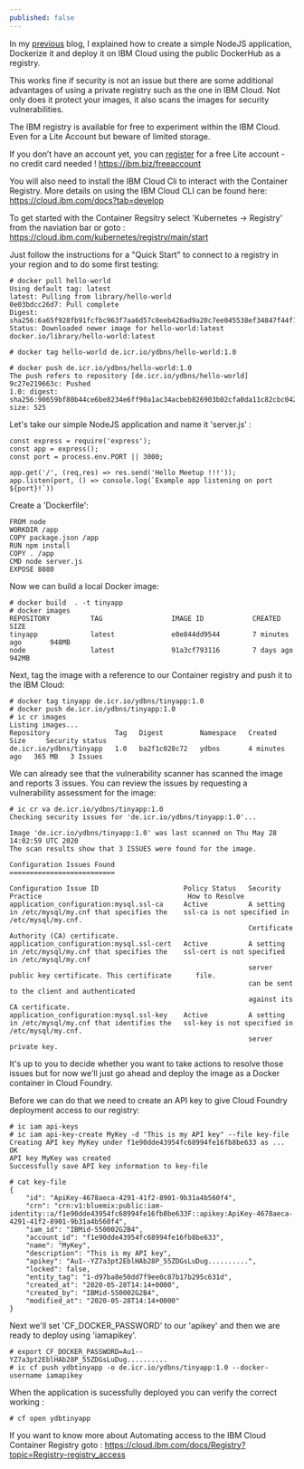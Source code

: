 ```yaml
---
published: false
---
```

In my [previous](https://yvesdebeer.github.io/Running-Docker-Containers-on-Cloud-Foundry-in-IBM-Cloud/) blog, I explained how to create a simple NodeJS application, Dockerize it and deploy it on IBM Cloud using the public DockerHub as a registry.

This works fine if security is not an issue but there are some additional advantages of using a private registry such as the one in IBM Cloud. Not only does it protect your images, it also scans the images for security vulnerabilities.

The IBM registry is available for free to experiment within the IBM Cloud. Even for a Lite Account but beware of limited storage.

If you don’t have an account yet, you can [register](https://ibm.biz/freeaccount) for a free Lite account - no credit card needed ! <https://ibm.biz/freeaccount>

You will also need to install the IBM Cloud Cli to interact with the Container Registry.
More details on using the IBM Cloud CLI can be found here: <https://cloud.ibm.com/docs?tab=develop>

To get started with the Container Regsitry select 'Kubernetes -> Registry' from the naviation bar or goto : <https://cloud.ibm.com/kubernetes/registry/main/start>

Just follow the instructions for a "Quick Start" to connect to a registry in your region and to do some first testing:

	# docker pull hello-world
	Using default tag: latest
	latest: Pulling from library/hello-world
	0e03bdcc26d7: Pull complete 
	Digest: sha256:6a65f928fb91fcfbc963f7aa6d57c8eeb426ad9a20c7ee045538ef34847f44f1
	Status: Downloaded newer image for hello-world:latest
	docker.io/library/hello-world:latest
	
	# docker tag hello-world de.icr.io/ydbns/hello-world:1.0
	
	# docker push de.icr.io/ydbns/hello-world:1.0
	The push refers to repository [de.icr.io/ydbns/hello-world]
	9c27e219663c: Pushed 
	1.0: digest: sha256:90659bf80b44ce6be8234e6ff90a1ac34acbeb826903b02cfa0da11c82cbc042 size: 525

Let's take our simple NodeJS application and name it 'server.js' :

	const express = require('express');
	const app = express();
	const port = process.env.PORT || 3000;
	
	app.get('/', (req,res) => res.send('Hello Meetup !!!'));
	app.listen(port, () => console.log(`Example app listening on port ${port}!`))

Create a 'Dockerfile':

	FROM node
	WORKDIR /app
	COPY package.json /app
	RUN npm install
	COPY . /app
	CMD node server.js
	EXPOSE 8080

Now we can build a local Docker image:

	# docker build  . -t tinyapp
	# docker images
	REPOSITORY          TAG                 IMAGE ID            CREATED             SIZE
	tinyapp             latest              e0e844dd9544        7 minutes ago       948MB
	node                latest              91a3cf793116        7 days ago          942MB
	
Next, tag the image with a reference to our Container registry and push it to the IBM Cloud:
	
	# docker tag tinyapp de.icr.io/ydbns/tinyapp:1.0
	# docker push de.icr.io/ydbns/tinyapp:1.0
	# ic cr images
	Listing images...
	Repository                Tag   Digest         Namespace   Created         Size     Security status   
	de.icr.io/ydbns/tinyapp   1.0   ba2f1c028c72   ydbns       4 minutes ago   365 MB   3 Issues   
	
We can already see that the vulnerability scanner has scanned the image and reports 3 issues.
You can review the issues by requesting a vulnerability assessment for the image:

	# ic cr va de.icr.io/ydbns/tinyapp:1.0
	Checking security issues for 'de.icr.io/ydbns/tinyapp:1.0'...
	
	Image 'de.icr.io/ydbns/tinyapp:1.0' was last scanned on Thu May 28 14:02:59 UTC 2020
	The scan results show that 3 ISSUES were found for the image.
	
	Configuration Issues Found
	==========================
	
	Configuration Issue ID                     Policy Status   Security Practice                                    How to Resolve   
	application_configuration:mysql.ssl-ca     Active          A setting in /etc/mysql/my.cnf that specifies the    ssl-ca is not specified in /etc/mysql/my.cnf.   
	                                                           Certificate Authority (CA) certificate.                 
	application_configuration:mysql.ssl-cert   Active          A setting in /etc/mysql/my.cnf that specifies the    ssl-cert is not specified in /etc/mysql/my.cnf   
	                                                           server public key certificate. This certificate      file.   
	                                                           can be sent to the client and authenticated             
	                                                           against its CA certificate.                             
	application_configuration:mysql.ssl-key    Active          A setting in /etc/mysql/my.cnf that identifies the   ssl-key is not specified in /etc/mysql/my.cnf.   
	                                                           server private key.      
	                                                           
	                                                           
It's up to you to decide whether you want to take actions to resolve those issues but for now we'll just go ahead and deploy the image as a Docker container in Cloud Foundry.

Before we can do that we need to create an API key to give Cloud Foundry deployment access to our registry:

	# ic iam api-keys
	# ic iam api-key-create MyKey -d "This is my API key" --file key-file
	Creating API key MyKey under f1e90dde43954fc68994fe16fb8be633 as ...
	OK
	API key MyKey was created
	Successfully save API key information to key-file
	
	# cat key-file 
	{
		"id": "ApiKey-4678aeca-4291-41f2-8901-9b31a4b560f4",
		"crn": "crn:v1:bluemix:public:iam-identity::a/f1e90dde43954fc68994fe16fb8be633F::apikey:ApiKey-4678aeca-4291-41f2-8901-9b31a4b560f4",
		"iam_id": "IBMid-550002G2B4",
		"account_id": "f1e90dde43954fc68994fe16fb8be633",
		"name": "MyKey",
		"description": "This is my API key",
		"apikey": "Au1--YZ7a3pt2EblHAb28P_55ZDGsLuDug..........",
		"locked": false,
		"entity_tag": "1-d97ba8e50dd7f9ee0c87b17b295c631d",
		"created_at": "2020-05-28T14:14+0000",
		"created_by": "IBMid-550002G2B4",
		"modified_at": "2020-05-28T14:14+0000"
	}
	
Next we'll set 'CF_DOCKER_PASSWORD' to our 'apikey' and then we are ready to deploy using 'iamapikey'.

	# export CF_DOCKER_PASSWORD=Au1--YZ7a3pt2EblHAb28P_55ZDGsLuDug..........
	# ic cf push ydbtinyapp -o de.icr.io/ydbns/tinyapp:1.0 --docker-username iamapikey
	
When the application is sucessfully deployed you can verify the correct working :

	# cf open ydbtinyapp	
	
If you want to know more about Automating access to the IBM Cloud Container Registry goto :
<https://cloud.ibm.com/docs/Registry?topic=Registry-registry_access>	

		
	
	




